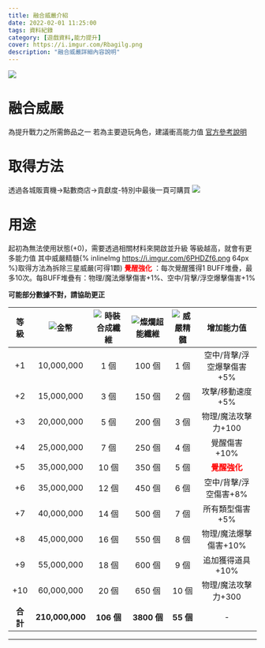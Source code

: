 ```yaml
---
title: 融合威嚴介紹
date: 2022-02-01 11:25:00
tags: 資料紀錄
category: [遊戲資料,能力提升]
cover: https://i.imgur.com/Rbagilg.png
description: "融合威嚴詳細內容說明"
---
```

![](https://i.imgur.com/Rbagilg.png)
# 融合威嚴
為提升戰力之所需飾品之一
若為主要遊玩角色，建議衝高能力值
[官方參考說明](https://landing.mangot5.com/template/closers/event/200617_corps_fashion/index.html)
# 取得方法
透過各城販賣機->點數商店->貢獻度-特別中最後一頁可購買
![](https://i.imgur.com/2zotDdg.png)
# 用途
起初為無法使用狀態(+0)，需要透過相關材料來開啟並升級
等級越高，就會有更多能力值
其中威嚴精髓{% inlineImg https://i.imgur.com/6PHDZf6.png 64px %}取得方法為拆除三星威嚴(可得1顆)
**<font color=#ff0000>覺醒強化</font>** ：每次覺醒獲得1 BUFF堆疊，最多10次。每BUFF堆疊有：物理/魔法爆擊傷害+1%、空中/背擊/浮空爆擊傷害+1%

**可能部分數據不對，請協助更正**

|等級|![金幣](https://i.imgur.com/bRFx7v6.png)|![時裝合成纖維](https://i.imgur.com/3MjLN14.png)|![燦爛超能纖維](https://i.imgur.com/UmkzgVE.png)|![威嚴精髓](https://i.imgur.com/6PHDZf6.png)|增加能力值|
|:-:|:-:|:-:|:-:|:-:|:-:|
|+1 |10,000,000|1 個|100 個|1 個|空中/背擊/浮空爆擊傷害+5%|
|+2 |15,000,000|3 個|150 個|2 個|攻擊/移動速度+5%|
|+3 |20,000,000|5 個|200 個|3 個|物理/魔法攻擊力+100|
|+4 |25,000,000|7 個|250 個|4 個|覺醒傷害+10%|
|+5 |35,000,000|10 個|350 個|5 個|**<font color=#ff0000>覺醒強化</font>**|
|+6 |35,000,000|12 個|450 個|6 個|空中/背擊/浮空傷害+8%|
|+7 |40,000,000|14 個|500 個|7 個|所有類型傷害+5%|
|+8 |45,000,000|16 個|550 個|8 個|物理/魔法爆擊傷害+10%|
|+9 |55,000,000|18 個|600 個|9 個|追加獲得道具+10%|
|+10|60,000,000|20 個|650 個|10 個|物理/魔法攻擊力+300|
|**合計**|**210,000,000**|**106 個**|**3800 個**|**55 個**|-|

---